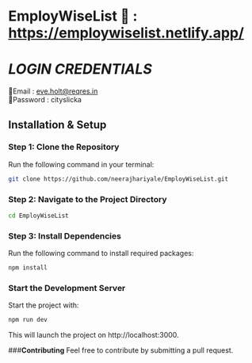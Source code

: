 # **EmployWiseList** 🔗 : https://employwiselist.netlify.app/

# *LOGIN CREDENTIALS* 

📧Email : eve.holt@reqres.in <br>
🔑Password : cityslicka



## **Installation & Setup**

### **Step 1: Clone the Repository**
Run the following command in your terminal:
```sh
git clone https://github.com/neerajhariyale/EmployWiseList.git
```

### **Step 2: Navigate to the Project Directory**
```sh
cd EmployWiseList
```

### **Step 3: Install Dependencies**
Run the following command to install required packages:
```sh
npm install
```

### **Start the Development Server**
Start the project with:
```sh
npm run dev
```
This will launch the project on http://localhost:3000.

###**Contributing**
Feel free to contribute by submitting a pull request.





